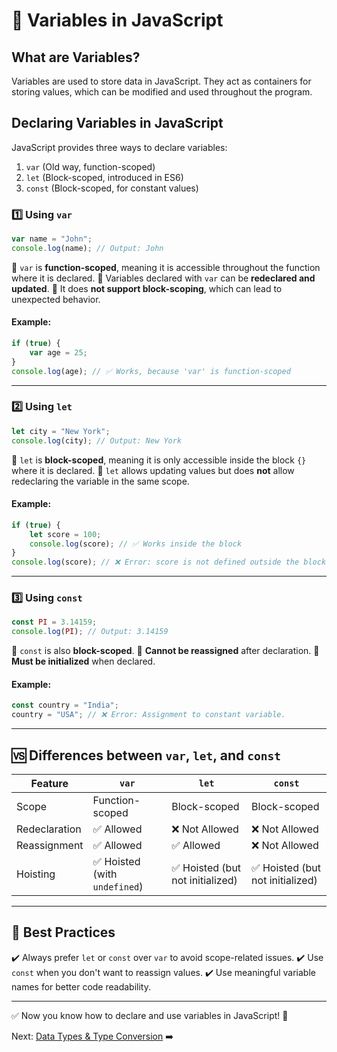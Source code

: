 # 📌 Variables in JavaScript

## What are Variables?
Variables are used to store data in JavaScript. They act as containers for storing values, which can be modified and used throughout the program.

## Declaring Variables in JavaScript
JavaScript provides three ways to declare variables:

1. `var` (Old way, function-scoped)
2. `let` (Block-scoped, introduced in ES6)
3. `const` (Block-scoped, for constant values)

### 1️⃣ Using `var`
```javascript
var name = "John";
console.log(name); // Output: John
```
🔹 `var` is **function-scoped**, meaning it is accessible throughout the function where it is declared.
🔹 Variables declared with `var` can be **redeclared and updated**.
🔹 It does **not support block-scoping**, which can lead to unexpected behavior.

#### Example:
```javascript
if (true) {
    var age = 25;
}
console.log(age); // ✅ Works, because 'var' is function-scoped
```

---

### 2️⃣ Using `let`
```javascript
let city = "New York";
console.log(city); // Output: New York
```
🔹 `let` is **block-scoped**, meaning it is only accessible inside the block `{}` where it is declared.
🔹 `let` allows updating values but does **not** allow redeclaring the variable in the same scope.

#### Example:
```javascript
if (true) {
    let score = 100;
    console.log(score); // ✅ Works inside the block
}
console.log(score); // ❌ Error: score is not defined outside the block
```

---

### 3️⃣ Using `const`
```javascript
const PI = 3.14159;
console.log(PI); // Output: 3.14159
```
🔹 `const` is also **block-scoped**.
🔹 **Cannot be reassigned** after declaration.
🔹 **Must be initialized** when declared.

#### Example:
```javascript
const country = "India";
country = "USA"; // ❌ Error: Assignment to constant variable.
```

---

## 🆚 Differences between `var`, `let`, and `const`

| Feature      | `var` | `let` | `const` |
|-------------|------|------|--------|
| Scope       | Function-scoped | Block-scoped | Block-scoped |
| Redeclaration | ✅ Allowed | ❌ Not Allowed | ❌ Not Allowed |
| Reassignment | ✅ Allowed | ✅ Allowed | ❌ Not Allowed |
| Hoisting    | ✅ Hoisted (with `undefined`) | ✅ Hoisted (but not initialized) | ✅ Hoisted (but not initialized) |

---

## 📝 Best Practices
✔️ Always prefer `let` or `const` over `var` to avoid scope-related issues.
✔️ Use `const` when you don't want to reassign values.
✔️ Use meaningful variable names for better code readability.

---

✅ Now you know how to declare and use variables in JavaScript! 🚀

Next: [Data Types & Type Conversion](./data-types.md) ➡️
